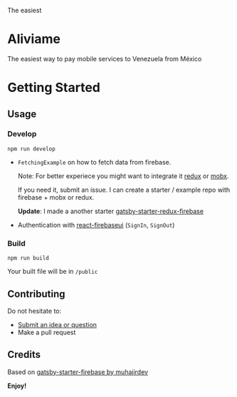 The easiest 
# Aliviame

The easiest way to pay mobile services to Venezuela from México

# Getting Started

## Usage

### Develop

```
npm run develop
```

- `FetchingExample` on how to fetch data from firebase.

  Note: For better experiece you might want to integrate it [redux](https://redux.js.org) or [mobx](http://mobx.js.org).

  If you need it, submit an issue. I can create a starter / example repo with firebase + mobx or redux.
  
  **Update**: I made a another starter [gatsby-starter-redux-firebase](https://github.com/muhajirframe/gatsby-starter-redux-firebase)

- Authentication with [react-firebaseui](https://github.com/firebase/firebaseui-web-react) (`SignIn`, `SignOut`)

### Build

```
npm run build
```

Your built file will be in `/public`

## Contributing

Do not hesitate to:

- [Submit an idea or question](https://gitlab.com/blitmx/aliviame)
- Make a pull request

## Credits

Based on [gatsby-starter-firebase by muhajirdev](https://gatsby-starter-firebase.netlify.com/)

**Enjoy!**
